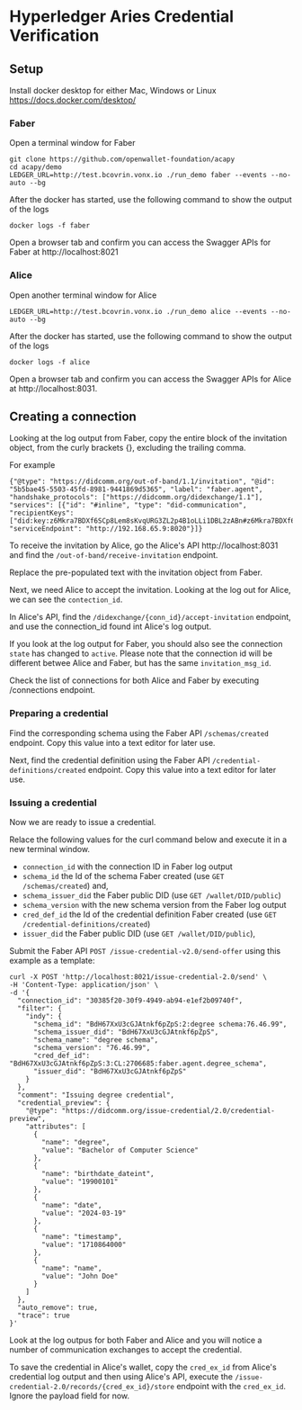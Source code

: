 # Hyperledger Aries Credential Verification
## Setup

Install docker desktop for either Mac, Windows or Linux https://docs.docker.com/desktop/

### Faber
Open a terminal window for Faber
```
git clone https://github.com/openwallet-foundation/acapy
cd acapy/demo
LEDGER_URL=http://test.bcovrin.vonx.io ./run_demo faber --events --no-auto --bg
```
After the docker has started, use the following command to show the output of the logs
```
docker logs -f faber
```
Open a browser tab and confirm you can access the Swagger APIs for Faber at http://localhost:8021

### Alice
Open another terminal window for Alice
```
LEDGER_URL=http://test.bcovrin.vonx.io ./run_demo alice --events --no-auto --bg
```
After the docker has started, use the following command to show the output of the logs
```
docker logs -f alice
```
Open a browser tab and confirm you can access the Swagger APIs for Alice at http://localhost:8031.

## Creating a connection
Looking at the log output from Faber, copy the entire block of the invitation object, from the curly brackets {}, excluding the trailing comma.

For example
```
{"@type": "https://didcomm.org/out-of-band/1.1/invitation", "@id": "5b5bae45-5503-45fd-8981-9441869d5365", "label": "faber.agent", "handshake_protocols": ["https://didcomm.org/didexchange/1.1"], "services": [{"id": "#inline", "type": "did-communication", "recipientKeys": ["did:key:z6Mkra7BDXf6SCp8Lem8sKvqURG3ZL2p4B1oLLi1DBL2zABn#z6Mkra7BDXf6SCp8Lem8sKvqURG3ZL2p4B1oLLi1DBL2zABn"], "serviceEndpoint": "http://192.168.65.9:8020"}]}
```

To receive the invitation by Alice, go the Alice's API http://localhost:8031 and find the ```/out-of-band/receive-invitation``` endpoint.

Replace the pre-populated text with the invitation object from Faber.

Next, we need Alice to accept the invitation.  Looking at the log out for Alice, we can see the ```contection_id```.  

In Alice's API, find the ```/didexchange/{conn_id}/accept-invitation``` endpoint, and use the connection_id found int Alice's log output.

If you look at the log output for Faber, you should also see the connection ```state``` has changed to ```active```.  Please note that the connection id will be different betwee Alice and Faber, but has the same ```invitation_msg_id```.

Check the list of connections for both Alice and Faber by executing /connections endpoint.


### Preparing a credential
Find the corresponding schema using the Faber API ```/schemas/created``` endpoint. Copy this value into a text editor for later use.

Next, find the credential definition using the Faber API ```/credential-definitions/created``` endpoint. Copy this value into a text editor for later use.

### Issuing a credential
Now we are ready to issue a credential. 

Relace the following values for the curl command below and execute it in a new terminal window. 

- ```connection_id``` with the connection ID in Faber log output
- ```schema_id``` the Id of the schema Faber created (use ```GET /schemas/created```) and,
- ```schema_issuer_did``` the Faber public DID (use ```GET /wallet/DID/public```)
- ```schema_version``` with the new schema version from the Faber log output
- ```cred_def_id``` the Id of the credential definition Faber created (use ```GET /credential-definitions/created```)
- ```issuer_did``` the Faber public DID (use ```GET /wallet/DID/public```),

Submit the Faber API ```POST /issue-credential-v2.0/send-offer``` using this example as a template:
```
curl -X POST 'http://localhost:8021/issue-credential-2.0/send' \
-H 'Content-Type: application/json' \
-d '{
  "connection_id": "30385f20-30f9-4949-ab94-e1ef2b09740f",
  "filter": {
    "indy": {
      "schema_id": "BdH67XxU3cGJAtnkf6pZpS:2:degree schema:76.46.99",
      "schema_issuer_did": "BdH67XxU3cGJAtnkf6pZpS",
      "schema_name": "degree schema",
      "schema_version": "76.46.99",
      "cred_def_id": "BdH67XxU3cGJAtnkf6pZpS:3:CL:2706685:faber.agent.degree_schema",
      "issuer_did": "BdH67XxU3cGJAtnkf6pZpS"
    }
  },
  "comment": "Issuing degree credential",
  "credential_preview": {
    "@type": "https://didcomm.org/issue-credential/2.0/credential-preview",
    "attributes": [
      {
        "name": "degree",
        "value": "Bachelor of Computer Science"
      },
      {
        "name": "birthdate_dateint",
        "value": "19900101"
      },
      {
        "name": "date",
        "value": "2024-03-19"
      },
      {
        "name": "timestamp",
        "value": "1710864000"
      },
      {
        "name": "name",
        "value": "John Doe"
      }
    ]
  },
  "auto_remove": true,
  "trace": true
}'
```

Look at the log outpus for both Faber and Alice and you will notice a number of communication exchanges to accept the credential.

To save the credential in Alice's wallet, copy the ```cred_ex_id``` from Alice's credential log output and then using Alice's API, execute the ```/issue-credential-2.0/records/{cred_ex_id}/store``` endpoint with the ```cred_ex_id```.  Ignore the payload field for now.

